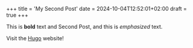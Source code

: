 +++
title = 'My Second Post'
date = 2024-10-04T12:52:01+02:00
draft = true
+++

This is **bold** text and Second Post, and this is *emphasized* text.

Visit the [Hugo](https://gohugo.io) website!